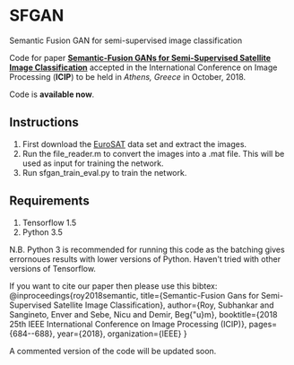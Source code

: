 # SFGAN
Semantic Fusion GAN for semi-supervised image classification

Code for paper [**Semantic-Fusion GANs for Semi-Supervised Satellite Image Classification**](https://ieeexplore.ieee.org/abstract/document/8451836/) accepted in the International Conference on Image Processing (**ICIP**) to be held in *Athens, Greece* in October, 2018.

Code is **available now**.

## Instructions
1. First download the [EuroSAT](http://madm.dfki.de/files/sentinel/EuroSAT.zip) data set and extract the images.
2. Run the file_reader.m to convert the images into a .mat file. This will be used as input for training the network.
3. Run sfgan_train_eval.py to train the network.

## Requirements
1. Tensorflow 1.5
2. Python 3.5

N.B. Python 3 is recommended for running this code as the batching gives errornoues results with lower versions of Python. Haven't tried with other versions of Tensorflow.

If you want to cite our paper then please use this bibtex:
@inproceedings{roy2018semantic,
  title={Semantic-Fusion Gans for Semi-Supervised Satellite Image Classification},
  author={Roy, Subhankar and Sangineto, Enver and Sebe, Nicu and Demir, Beg{\"u}m},
  booktitle={2018 25th IEEE International Conference on Image Processing (ICIP)},
  pages={684--688},
  year={2018},
  organization={IEEE}
}

A commented version of the code will be updated soon.

